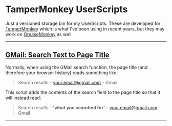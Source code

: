 # TamperMonkey UserScripts

Just a versioned storage bin for my UserScripts. These are developed for
[TamperMonkey](https://www.tampermonkey.net/) which is what I've been using in
recent years, but they may work on [GreaseMonkey](https://www.greasespot.net/)
as well.

----

## [GMail: Search Text to Page Title](gmail-search-text-to-page-title)
Normally, when using the GMail search function, the page title (and therefore your browser history) reads something like:
> Search results - your.email@gmail.com - Gmail

This script adds the contents of the search field to the page title so that it will instead read:
> Search results - **'what you searched for'** - your.email@gmail.com - Gmail

----

